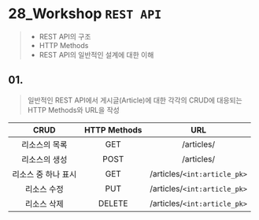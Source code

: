 # 28_Workshop	`REST API`

> - REST API의 구조
> - HTTP Methods
> - REST API의 일반적인 설계에 대한 이해

## 01. 

> 일반적인 REST API에서 게시글(Article)에 대한 각각의 CRUD에 대응되는 HTTP Methods와 URL을 작성

|        CRUD         | HTTP Methods |             URL              |
| :-----------------: | :----------: | :--------------------------: |
|    리소스의 목록    |     GET      |          /articles/          |
|    리소스의 생성    |     POST     |          /articles/          |
| 리소스 중 하나 표시 |     GET      | /articles/`<int:article_pk>` |
|     리소스 수정     |     PUT      | /articles/`<int:article_pk>` |
|     리소스 삭제     |    DELETE    | /articles/`<int:article_pk>` |

